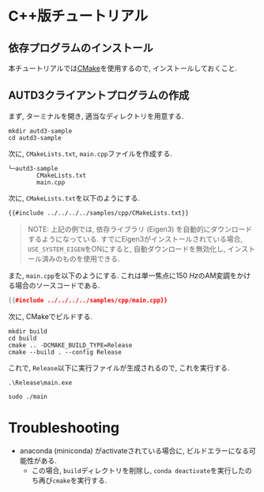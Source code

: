# C++版チュートリアル

## 依存プログラムのインストール

本チュートリアルでは[CMake](https://cmake.org/)を使用するので, インストールしておくこと.

## AUTD3クライアントプログラムの作成

まず, ターミナルを開き, 適当なディレクトリを用意する.

```shell
mkdir autd3-sample
cd autd3-sample
```

次に, `CMakeLists.txt`, `main.cpp`ファイルを作成する.

```shell,filename=
└─autd3-sample
        CMakeLists.txt
        main.cpp
```

次に, `CMakeLists.txt`を以下のようにする.

```ignore,filename=CMakeLists.txt
{{#include ../../../../samples/cpp/CMakeLists.txt}}
```

> NOTE: 上記の例では, 依存ライブラリ (Eigen3) を自動的にダウンロードするようになっている.
> すでにEigen3がインストールされている場合, `USE_SYSTEM_EIGEN`をONにすると, 自動ダウンロードを無効化し, インストール済みのものを使用できる.

また, `main.cpp`を以下のようにする. これは単一焦点に$\SI{150}{Hz}$のAM変調をかける場合のソースコードである.

```cpp,filename=main.cpp
{{#include ../../../../samples/cpp/main.cpp}}
```

次に, CMakeでビルドする.

```shell
mkdir build
cd build
cmake .. -DCMAKE_BUILD_TYPE=Release
cmake --build . --config Release
```

これで, `Release`以下に実行ファイルが生成されるので, これを実行する.

```shell,filename=Windows
.\Release\main.exe
```

```shell,filename=Linux/macOS
sudo ./main
```

# Troubleshooting

- anaconda (miniconda) がactivateされている場合に, ビルドエラーになる可能性がある.
  - この場合, `build`ディレクトリを削除し, `conda deactivate`を実行したのち再び`cmake`を実行する.
